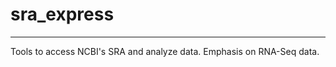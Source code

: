 # sra_express
*************

Tools to access NCBI's SRA and analyze data.
Emphasis on RNA-Seq data.


